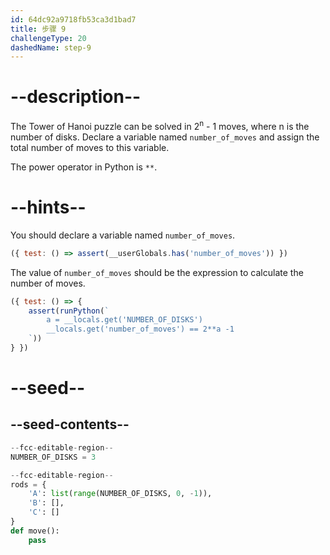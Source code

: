 ```yaml
---
id: 64dc92a9718fb53ca3d1bad7
title: 步骤 9
challengeType: 20
dashedName: step-9
---
```


# --description--

The Tower of Hanoi puzzle can be solved in 2<sup>n</sup> - 1 moves, where n is the number of disks. Declare a variable named `number_of_moves` and assign the total number of moves to this variable.

The power operator in Python is `**`.

# --hints--

You should declare a variable named `number_of_moves`.

```js
({ test: () => assert(__userGlobals.has('number_of_moves')) })
```

The value of `number_of_moves` should be the expression to calculate the number of moves.

```js
({ test: () => {
    assert(runPython(`        
        a = __locals.get('NUMBER_OF_DISKS')
        __locals.get('number_of_moves') == 2**a -1        
    `))
} })
```

# --seed--

## --seed-contents--

```py
--fcc-editable-region--
NUMBER_OF_DISKS = 3

--fcc-editable-region--
rods = {
    'A': list(range(NUMBER_OF_DISKS, 0, -1)),
    'B': [],
    'C': []
}
def move():
    pass
```
